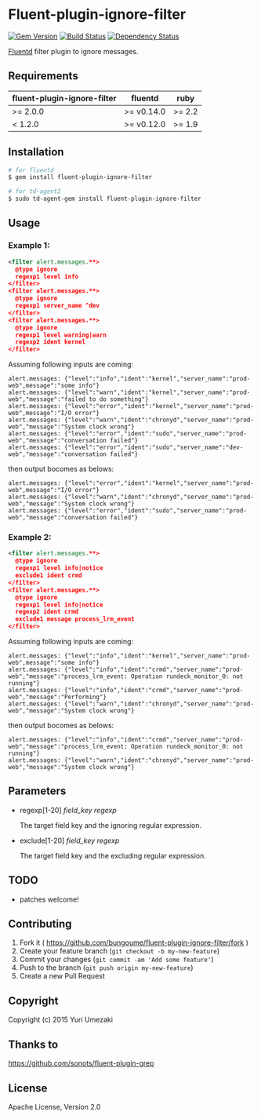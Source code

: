 # Fluent-plugin-ignore-filter

[![Gem Version](https://badge.fury.io/rb/fluent-plugin-ignore-filter.svg)](https://badge.fury.io/rb/fluent-plugin-ignore-filter)
[![Build Status](https://travis-ci.org/bungoume/fluent-plugin-ignore-filter.svg?branch=master)](https://travis-ci.org/bungoume/fluent-plugin-ignore-filter)
[![Dependency Status](https://gemnasium.com/bungoume/fluent-plugin-ignore-filter.svg)](https://gemnasium.com/bungoume/fluent-plugin-ignore-filter)

[Fluentd](http://fluentd.org) filter plugin to ignore messages.


## Requirements

| fluent-plugin-ignore-filter | fluentd    | ruby   |
|-----------------------------|------------|--------|
| >= 2.0.0                    | >= v0.14.0 | >= 2.2 |
| < 1.2.0                     | >= v0.12.0 | >= 1.9 |


## Installation

```bash
# for fluentd
$ gem install fluent-plugin-ignore-filter

# for td-agent2
$ sudo td-agent-gem install fluent-plugin-ignore-filter
```


## Usage

### Example 1:

```xml
<filter alert.messages.**>
  @type ignore
  regexp1 level info
</filter>
<filter alert.messages.**>
  @type ignore
  regexp1 server_name ^dev
</filter>
<filter alert.messages.**>
  @type ignore
  regexp1 level warning|warn
  regexp2 ident kernel
</filter>
```

Assuming following inputs are coming:

```
alert.messages: {"level":"info","ident":"kernel","server_name":"prod-web",message":"some info"}
alert.messages: {"level":"warn","ident":"kernel","server_name":"prod-web","message":"failed to do something"}
alert.messages: {"level":"error","ident":"kernel","server_name":"prod-web",message":"I/O error"}
alert.messages: {"level":"warn","ident":"chronyd","server_name":"prod-web","message":"System clock wrong"}
alert.messages: {"level":"error","ident":"sudo","server_name":"prod-web","message":"conversation failed"}
alert.messages: {"level":"error","ident":"sudo","server_name":"dev-web","message":"conversation failed"}
```

then output bocomes as belows:

```
alert.messages: {"level":"error","ident":"kernel","server_name":"prod-web",message":"I/O error"}
alert.messages: {"level":"warn","ident":"chronyd","server_name":"prod-web","message":"System clock wrong"}
alert.messages: {"level":"error","ident":"sudo","server_name":"prod-web","message":"conversation failed"}
```

### Example 2:

```xml
<filter alert.messages.**>
  @type ignore
  regexp1 level info|notice
  exclude1 ident crmd
</filter>
<filter alert.messages.**>
  @type ignore
  regexp1 level info|notice
  regexp2 ident crmd
  exclude1 message process_lrm_event
</filter>
```

Assuming following inputs are coming:

```
alert.messages: {"level":"info","ident":"kernel","server_name":"prod-web",message":"some info"}
alert.messages: {"level":"info","ident":"crmd","server_name":"prod-web","message":"process_lrm_event: Operation rundeck_monitor_0: not running"}
alert.messages: {"level":"info","ident":"crmd","server_name":"prod-web","message":"Performing"}
alert.messages: {"level":"warn","ident":"chronyd","server_name":"prod-web","message":"System clock wrong"}
```

then output bocomes as belows:

```
alert.messages: {"level":"info","ident":"crmd","server_name":"prod-web","message":"process_lrm_event: Operation rundeck_monitor_0: not running"}
alert.messages: {"level":"warn","ident":"chronyd","server_name":"prod-web","message":"System clock wrong"}
```


## Parameters
- regexp[1-20] *field\_key* *regexp*

    The target field key and the ignoring regular expression.

- exclude[1-20] *field_key* *regexp*

    The target field key and the excluding regular expression.


## TODO

* patches welcome!


## Contributing

1. Fork it ( https://github.com/bungoume/fluent-plugin-ignore-filter/fork )
2. Create your feature branch (`git checkout -b my-new-feature`)
3. Commit your changes (`git commit -am 'Add some feature'`)
4. Push to the branch (`git push origin my-new-feature`)
5. Create a new Pull Request


## Copyright

Copyright (c) 2015 Yuri Umezaki


## Thanks to
https://github.com/sonots/fluent-plugin-grep

## License

Apache License, Version 2.0
